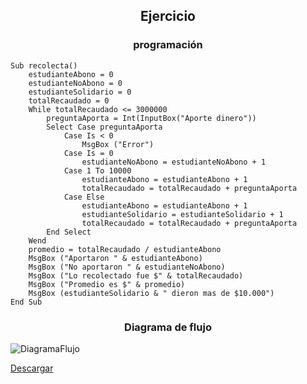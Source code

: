 <h2 align=center>Ejercicio</h2>

<h3 align=center>programación</h3>

```
Sub recolecta()
    estudianteAbono = 0
    estudianteNoAbono = 0
    estudianteSolidario = 0
    totalRecaudado = 0
    While totalRecaudado <= 3000000
        preguntaAporta = Int(InputBox("Aporte dinero"))
        Select Case preguntaAporta
            Case Is < 0
                MsgBox ("Error")
            Case Is = 0
                estudianteNoAbono = estudianteNoAbono + 1
            Case 1 To 10000
                estudianteAbono = estudianteAbono + 1
                totalRecaudado = totalRecaudado + preguntaAporta
            Case Else
                estudianteAbono = estudianteAbono + 1
                estudianteSolidario = estudianteSolidario + 1
                totalRecaudado = totalRecaudado + preguntaAporta
        End Select
    Wend
    promedio = totalRecaudado / estudianteAbono
    MsgBox ("Aportaron " & estudianteAbono)
    MsgBox ("No aportaron " & estudianteNoAbono)
    MsgBox ("Lo recolectado fue $" & totalRecaudado)
    MsgBox ("Promedio es $" & promedio)
    MsgBox (estudianteSolidario & " dieron mas de $10.000")
End Sub
``` 

<h3 align=center>Diagrama de flujo</h3>

![DiagramaFlujo](https://i.imgur.com/XdDT47h.jpg)

[Descargar](https://drive.google.com/file/d/18zfT8OZzXfuV3hHSjYazYVytbNFxBPgG/view?usp=sharing)